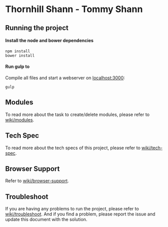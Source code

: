 # Thornhill Shann - Tommy Shann

## Running the project

#### Install the node and bower dependencies
```
npm install
bower install
```

#### Run gulp to
Compile all files and start a webserver on [localhost:3000](http://localhost:3000):
```
gulp
```

## Modules
To read more about the task to create/delete modules, please refer to [wiki/modules](wiki/modules.md).

## Tech Spec
To read more about the tech specs of this project, please refer to [wiki/tech-spec](wiki/tech-spec.md).

## Browser Support
Refer to [wiki/browser-support](wiki/browser-support.md).

## Troubleshoot
If you are having any problems to run the project, please refer to [wiki/troubleshoot](wiki/troubleshoot.md). And if you find a problem, please report the issue and update this document with the solution.
